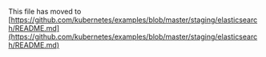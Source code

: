 This file has moved to [https://github.com/kubernetes/examples/blob/master/staging/elasticsearch/README.md](https://github.com/kubernetes/examples/blob/master/staging/elasticsearch/README.md)

